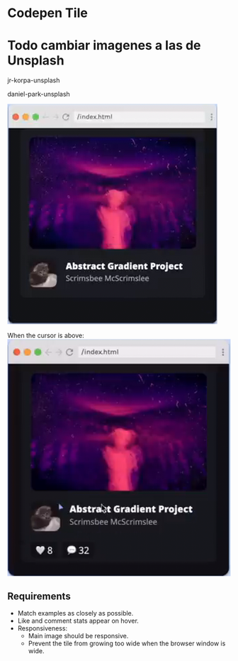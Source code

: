 # Codepen Tile


# **Todo cambiar imagenes a las de Unsplash**
jr-korpa-unsplash

daniel-park-unsplash

![Codepen Tile](./CodepenTile.png)

When the cursor is above:
![Codepen Tile expanded](./CodepenTileEpanded.png)

## Requirements

- Match examples as closely as possible.
- Like and comment stats appear on hover.
- Responsiveness:
  - Main image should be responsive.
  - Prevent the tile from growing too wide when the browser window is wide.


